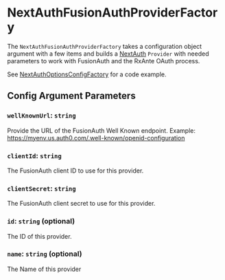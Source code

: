# NextAuthFusionAuthProviderFactory

The `NextAuthFusionAuthProviderFactory` takes a configuration object argument with a few items and builds a [NextAuth](https://next-auth.js.org) `Provider` with needed parameters to work with FusionAuth and the RxAnte OAuth process.

See [NextAuthOptionsConfigFactory](next-auth-options-config-factory.md) for a code example.

## Config Argument Parameters

### `wellKnownUrl`: `string`

Provide the URL of the FusionAuth Well Known endpoint. Example: https://myenv.us.auth0.com/.well-known/openid-configuration

### `clientId`: `string`

The FusionAuth client ID to use for this provider.

### `clientSecret`: `string`

The FusionAuth client secret to use for this provider.

### `id`: `string` (optional)

The ID of this provider.

### `name`: `string` (optional)

The Name of this provider
